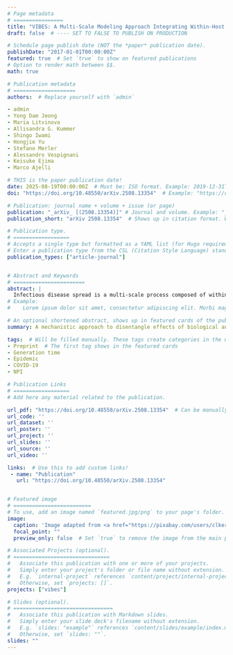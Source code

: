 ```yaml
---
# Page metadata
# ================
title: "VIBES: A Multi-Scale Modeling Approach Integrating Within-Host and Between-Hosts Dynamics in Epidemics"  # Full title of the paper
draft: false  # ---- SET TO FALSE TO PUBLISH ON PRODUCTION

# Schedule page publish date (NOT the *paper* publication date).
publishDate: "2017-01-01T00:00:00Z"
featured: true  # Set `true` to show on featured publications
# Option to render math between $$.
math: true

# Publication metadata
# ====================
authors:  # Replace yourself with `admin`

- admin
- Yong Dam Jeong
- Maria Litvinova
- Allisandra G. Kummer
- Shingo Iwami
- Hongjie Yu
- Stefano Merler
- Alessandro Vespignani
- Keisuke Ejima
- Marco Ajelli

# THIS is the paper publication date!
date: 2025-08-19T00:00:00Z  # Must be: ISO format. Example: 2019-12-31T00:00:00Z. Time can be midnight. If unavailable, the day can be the first of the month.
doi: "https://doi.org/10.48550/arXiv.2508.13354"  # Example: "https://doi.org/10.1103/PhysRevE.100.032313"

# Publication: journal name + volume + issue (or page)
publication: "_arXiv_ [(2508.13354)]" # Journal and volume. Example: "_Template Journal Name_ [VolN], (IssueN)"   # Shows in the publication page
publication_short: "arXiv 2508.13354"  # Shows up in citation format. Will be filled manually later.

# Publication type.
# ==================
# Accepts a single type but formatted as a YAML list (for Hugo requirements).
# Enter a publication type from the CSL (Citation Style Language) standard: https://docs.citationstyles.org/en/stable/specification.html#appendix-iii-types
publication_types: ["article-journal"]


# Abstract and Keywords
# =======================
abstract: | 
  Infectious disease spread is a multi-scale process composed of within-host (biological) and between-host (social) drivers and disentangling them from each other is a central challenge in epidemiology. Here, we introduce VIBES, a multi-scale modeling framework that explicitly integrates viral dynamics based on patient-level data with population-level transmission on a data-driven network of social contacts. Using SARS-CoV-2 as a case study, we analyze three emergent epidemic properties, namely the generation time, serial interval, and pre-symptomatic transmission. First, we established a purely biological baseline, thus independent of the reproduction number (R), from the within-host model, estimating a generation time of 6.3 days for symptomatic individuals and 43.1\% presymptomatic transmission. Then, using the full model incorporating social contacts, we found a shorter generation time (5.4 days at R=3.0) and an increase in pre-symptomatic transmission (52.8\% at R=3.0), disentangling the impact of social drivers from a purely biological baseline. We further show that as pathogen transmissibility increases (R from 1.3 to 6), competition among infectious individuals shortens the generation time and serial interval by up to 21\% and 13\%, respectively. Conversely, a social intervention, like isolation, increases the proportion of pre-symptomatic transmission by about 30\%. Our framework also estimates metrics that are challenging to obtain empirically, such as the generation time for asymptomatic individuals (5.6 days; 95\%CI: 5.1-6.0 at R=1.3). Our findings establish multi-scale modeling as a powerful tool for mechanistically quantifying how pathogen biology and human social behavior shape epidemic dynamics as well as for assessing public health interventions.
# Example:
#    Lorem ipsum dolor sit amet, consectetur adipiscing elit. Morbi magna nibh, fringilla nec accumsan sed, venenatis a augue. Donec eget venenatis lorem. Fusce molestie feugiat est quis vestibulum. Suspendisse potenti. Pellentesque fermentum blandit quam at blandit. Fusce ut felis suscipit, feugiat lacus ac, placerat magna. An equation : $y = \frac{-b \pm \sqrt{\Delta}}{2a}$.

# An optional shortened abstract, shows up in featured cards of the publication.
summary: A mechanistic approach to disentangle effects of biological and social processes on epidemic outbreak.  # Will be filled manually.

tags:  # Will be filled manually. These tags create categories in the website.
- Preprint  # The first tag shows in the featured cards
- Generation time
- Epidemic
- COVID-19
- NPI

# Publication Links
# ==================
# Add here any material related to the publication.

url_pdf: "https://doi.org/10.48550/arXiv.2508.13354"  # Can be manually replaced by an open-access preprint
url_code: ''
url_dataset: ''
url_poster: ''
url_project: ''
url_slides: ''
url_source: ''
url_video: ''

links:  # Use this to add custom links!
 - name: "Publication"
   url: "https://doi.org/10.48550/arXiv.2508.13354"


# Featured image
# =========================
# To use, add an image named `featured.jpg/png` to your page's folder. 
image:
  caption: 'Image adapted from <a href="https://pixabay.com/users/clker-free-vector-images-3736/?utm_source=link-attribution&utm_medium=referral&utm_campaign=image&utm_content=311272">Clker-Free-Vector-Images</a> from <a href="https://pixabay.com//?utm_source=link-attribution&utm_medium=referral&utm_campaign=image&utm_content=311272">Pixabay</a>'
  focal_point: ""
  preview_only: false  # Set `true` to remove the image from the main publication page.

# Associated Projects (optional).
# ===============================
#   Associate this publication with one or more of your projects.
#   Simply enter your project's folder or file name without extension.
#   E.g. `internal-project` references `content/project/internal-project/index.md`.
#   Otherwise, set `projects: []`.
projects: ["vibes"]

# Slides (optional).
# ================================
#   Associate this publication with Markdown slides.
#   Simply enter your slide deck's filename without extension.
#   E.g. `slides: "example"` references `content/slides/example/index.md`.
#   Otherwise, set `slides: ""`.
slides: ""
---
```


<!--- Supplementary notes can be added here, including [code and math](https://sourcethemes.com/academic/docs/writing-markdown-latex/). -->